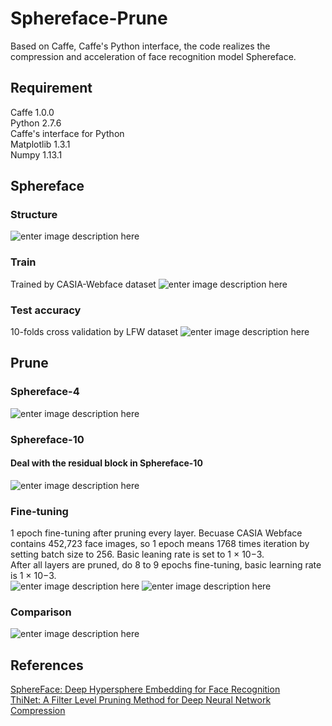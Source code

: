 # Sphereface-Prune
Based on Caffe, Caffe's Python interface, the code realizes the compression and acceleration of  face recognition model Sphereface. 
 
## Requirement
Caffe 1.0.0  
Python 2.7.6  
Caffe's interface for Python  
Matplotlib 1.3.1  
Numpy 1.13.1  

## Sphereface

### Structure
![enter image description here](https://github.com/isthatyoung/Sphereface-prune/blob/master/images/figure1.png)

### Train
Trained by CASIA-Webface dataset
![enter image description here](https://github.com/isthatyoung/Sphereface-prune/blob/master/images/figure2.png)

### Test accuracy
10-folds cross validation by LFW dataset
![enter image description here](https://github.com/isthatyoung/Sphereface-prune/blob/master/images/figure3.png)

## Prune
### Sphereface-4
![enter image description here](https://github.com/isthatyoung/Sphereface-prune/blob/master/images/figure4.png)
### Sphereface-10
#### Deal with the residual block in Sphereface-10
![enter image description here](https://github.com/isthatyoung/Sphereface-prune/blob/master/images/figure5.png)
### Fine-tuning
1 epoch fine-tuning after pruning every layer. Becuase CASIA Webface contains 452,723 face images, so 1 epoch means 1768 times iteration by setting batch size to 256. Basic leaning rate is set to 1 × 10−3.  
After all layers are pruned, do 8 to 9 epochs fine-tuning, basic learning rate is 1 × 10−3.  
![enter image description here](https://github.com/isthatyoung/Sphereface-prune/blob/master/images/figure6a.png)
![enter image description here](http://wx4.sinaimg.cn/mw690/710b0c10ly1fxokr2scfzj20mq09bacw.jpg)
### Comparison
![enter image description here](https://github.com/isthatyoung/Sphereface-prune/blob/master/images/figure6b.png)


## References
[SphereFace: Deep Hypersphere Embedding for Face Recognition](https://arxiv.org/abs/1704.08063)   
[ThiNet: A Filter Level Pruning Method for Deep Neural Network Compression](https://arxiv.org/abs/1707.06342)

